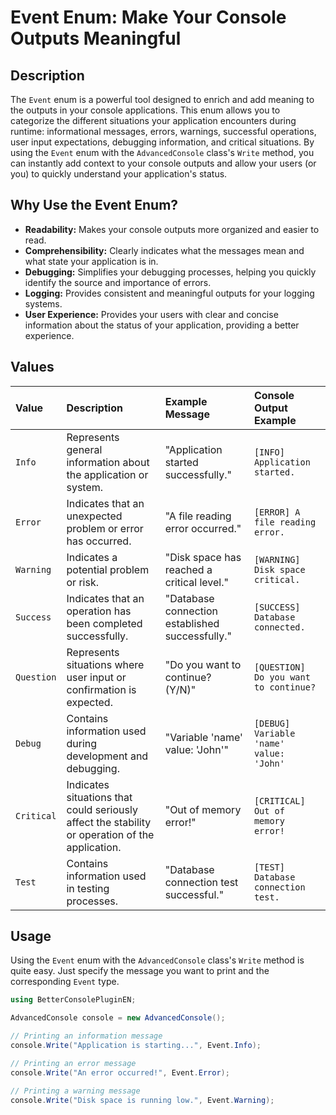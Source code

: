 # Event Enum: Make Your Console Outputs Meaningful

## Description

The `Event` enum is a powerful tool designed to enrich and add meaning to the outputs in your console applications. This enum allows you to categorize the different situations your application encounters during runtime: informational messages, errors, warnings, successful operations, user input expectations, debugging information, and critical situations. By using the `Event` enum with the `AdvancedConsole` class's `Write` method, you can instantly add context to your console outputs and allow your users (or you) to quickly understand your application's status.

## Why Use the Event Enum?

*   **Readability:** Makes your console outputs more organized and easier to read.
*   **Comprehensibility:** Clearly indicates what the messages mean and what state your application is in.
*   **Debugging:** Simplifies your debugging processes, helping you quickly identify the source and importance of errors.
*   **Logging:** Provides consistent and meaningful outputs for your logging systems.
*   **User Experience:** Provides your users with clear and concise information about the status of your application, providing a better experience.

## Values

| Value     | Description                                                                                             | Example Message                             | Console Output Example               |
| :-------- | :----------------------------------------------------------------------------------------------------- | :------------------------------------------ | :----------------------------------- |
| `Info`    | Represents general information about the application or system.                                          | "Application started successfully."         | `[INFO] Application started.`        |
| `Error`   | Indicates that an unexpected problem or error has occurred.                                                | "A file reading error occurred."          | `[ERROR] A file reading error.`       |
| `Warning` | Indicates a potential problem or risk.                                                                 | "Disk space has reached a critical level." | `[WARNING] Disk space critical.`    |
| `Success` | Indicates that an operation has been completed successfully.                                             | "Database connection established successfully." | `[SUCCESS] Database connected.`       |
| `Question`| Represents situations where user input or confirmation is expected.                                      | "Do you want to continue? (Y/N)"          | `[QUESTION] Do you want to continue?` |
| `Debug`   | Contains information used during development and debugging.                                              | "Variable 'name' value: 'John'"            | `[DEBUG] Variable 'name' value: 'John'` |
| `Critical`| Indicates situations that could seriously affect the stability or operation of the application.          | "Out of memory error!"                    | `[CRITICAL] Out of memory error!`    |
| `Test`    | Contains information used in testing processes.                                                         | "Database connection test successful."      | `[TEST] Database connection test.`   |

## Usage

Using the `Event` enum with the `AdvancedConsole` class's `Write` method is quite easy. Just specify the message you want to print and the corresponding `Event` type.

```csharp
using BetterConsolePluginEN;

AdvancedConsole console = new AdvancedConsole();

// Printing an information message
console.Write("Application is starting...", Event.Info);

// Printing an error message
console.Write("An error occurred!", Event.Error);

// Printing a warning message
console.Write("Disk space is running low.", Event.Warning);
```

